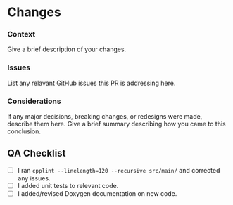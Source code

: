# Changes

### Context
<!-->Give a brief description of your changes.</!-->

### Issues
<!-->List any relavant GitHub issues this PR is addressing here.<!-->

### Considerations
<!-->If any major decisions, breaking changes, or redesigns were made, describe them here. Give a brief summary describing how you came to this conclusion.<!-->

## QA Checklist

- [ ] I ran `cpplint --linelength=120 --recursive src/main/` and corrected any issues.
- [ ] I added unit tests to relevant code.
- [ ] I added/revised Doxygen documentation on new code.

